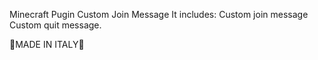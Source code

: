 Minecraft Pugin Custom Join Message 
It includes:
Custom join message
Custom quit message.

🍕MADE IN ITALY🍕

